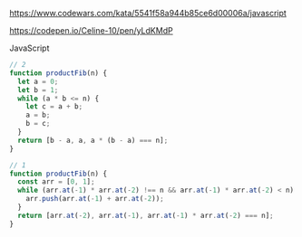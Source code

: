 https://www.codewars.com/kata/5541f58a944b85ce6d00006a/javascript

https://codepen.io/Celine-10/pen/yLdKMdP

JavaScript

```js
// 2
function productFib(n) {
  let a = 0;
  let b = 1;
  while (a * b <= n) {
    let c = a + b;
    a = b;
    b = c;
  }
  return [b - a, a, a * (b - a) === n];
}
```

```js
// 1
function productFib(n) {
  const arr = [0, 1];
  while (arr.at(-1) * arr.at(-2) !== n && arr.at(-1) * arr.at(-2) < n) {
    arr.push(arr.at(-1) + arr.at(-2));
  }
  return [arr.at(-2), arr.at(-1), arr.at(-1) * arr.at(-2) === n];
}
```
